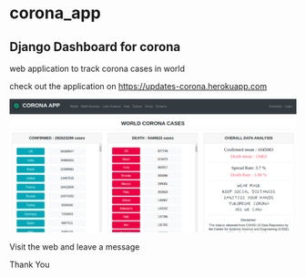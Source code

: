 # corona_app

## Django Dashboard for corona 

web application to track corona cases in world


check out the application on https://updates-corona.herokuapp.com

![alt text](https://github.com/oderofrancis/rona/blob/main/update-corona.png)

Visit the web and leave a message

Thank You
